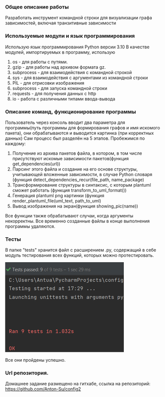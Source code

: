 ### Общее описание работы
Разработать инструмент командной строки для визуализации графа
зависимостей, включая транзитивные зависимости

### Используемые модули и язык программирования
Использую язык программирования Python версии 3.10
В качестве модулей, импортируемых в программу, использую
1. os - для работы с путями.
2. gzip - для работы над архивом формата gz.
3. subprocess - для взаимодействия с командной строкой
4. sys - для взаимодействия c аргументами из командной строки
5. PIL - для отрисовки изображения
6. subprocess - для запуска командной строки
7. requests - для получения данных с http
8. io - работа с различными типами ввода-вывода

### Описание команд, функционирование программы
Пользователь через консоль вводит два параметра для программы(путь программы для формирования графов и имя искомого пакета), они обрабатываются и выводится картинка (при корректных данных)
Сам процесс был разделён на 5 этапов.
Пробежимся по каждому:
1. Получение из архива пакетов файла, в котором, в том числе присутствуют искомые зависимости пакетов(функция get_dependencies(url))
2. Парсинг этого файла и создание на его основе структуры, учитывающей вложенные зависимости, в случае Python cловаря (функция detect_dependencies_recur(file_path, name_package)
3. Трансформирование структуры в синтаксис, с которым plantuml сможет работать (функция transform_to_uml_format())
4. Генерация plantuml png картинки (функция render_plantuml_file(uml_text, path_to_uml)
5. Вывод изображения на экран(функция showing_pic(name))

Все функции также обрабатывают случаи, когда аргументы некорректны. Все временно созданные файлы в конце выполнения программы удаляются.
### Тесты
В папке "tests" хранится файл с расширением .py, содержащий в себе модуль тестирования всех функций, которых можно протестировать.

![testirovanie.jpg](testirovanie.jpg)

Все они пройдены успешно.
### Url репозитория.
Домашнее задание размещено на гитхабе, ссылка на репозиторий:
https://github.com/Anton-Su/config2
